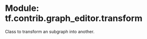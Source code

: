 <div itemscope itemtype="http://developers.google.com/ReferenceObject">
<meta itemprop="name" content="tf.contrib.graph_editor.transform" />
<meta itemprop="path" content="Stable" />
</div>

# Module: tf.contrib.graph_editor.transform

Class to transform an subgraph into another.

<!-- Placeholder for "Used in" -->


